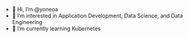 - 👋 Hi, I’m @yoneoa
- 👀 I’m interested in Application Development, Data Science, and Data Engineering
- 🌱 I’m currently learning Kubernetes

<!---
yoneoa/yoneoa is a ✨ special ✨ repository because its `README.md` (this file) appears on your GitHub profile.
You can click the Preview link to take a look at your changes.
--->

